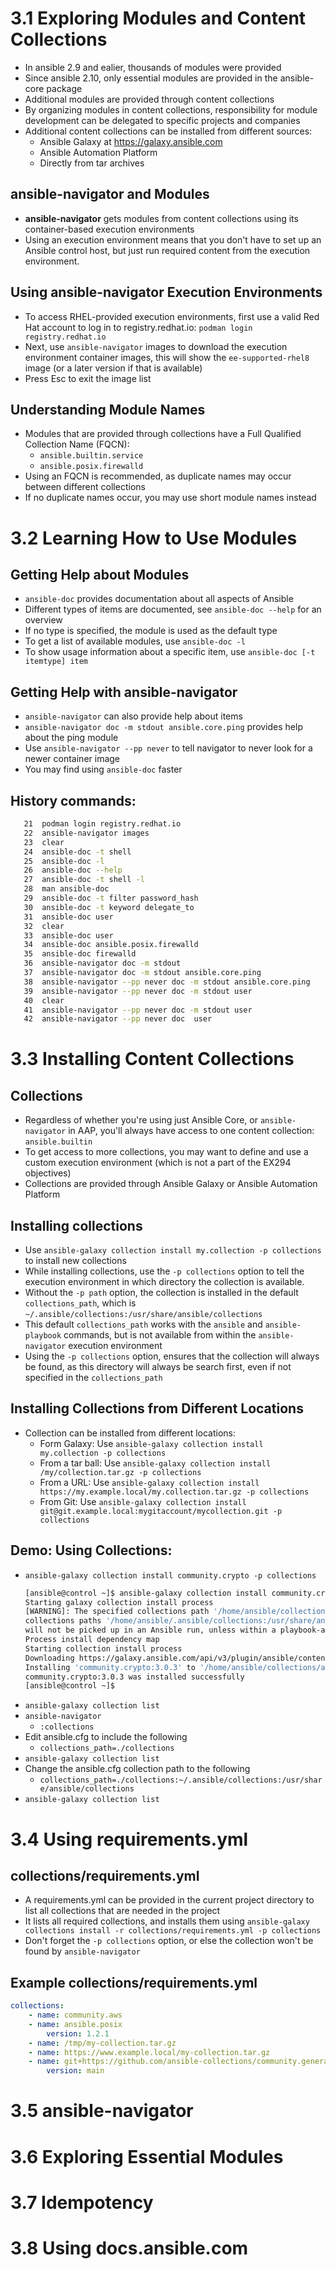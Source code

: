 # 3.1 Exploring Modules and Content Collections
- In ansible 2.9 and ealier, thousands of modules were provided
- Since ansible 2.10, only essential modules are provided in the ansible-core package
- Additional modules are provided through content collections
- By organizing modules in content collections, responsibility for module development can be delegated to specific projects and companies
- Additional content collections can be installed from different sources:
  - Ansible Galaxy at https://galaxy.ansible.com
  - Ansible Automation Platform
  - Directly from tar archives

## ansible-navigator and Modules
- **ansible-navigator** gets modules from content collections using its container-based execution environments
- Using an execution environment means that you don't have to set up an Ansible control host, but just run required content from the execution environment.

## Using ansible-navigator Execution Environments
- To access RHEL-provided execution environments, first use a valid Red Hat account to log in to registry.redhat.io: `podman login registry.redhat.io`
- Next, use `ansible-navigator` images to download the execution environment container images, this will show the `ee-supported-rhel8` image (or a later version if that is available)
- Press Esc to exit the image list

## Understanding Module Names
- Modules that are provided through collections have a Full Qualified Collection Name (FQCN):
  - `ansible.builtin.service`
  - `ansible.posix.firewalld`
- Using an FQCN is recommended, as duplicate names may occur between different collections
- If no duplicate names occur, you may use short module names instead

# 3.2 Learning How to Use Modules
## Getting Help about Modules
- `ansible-doc` provides documentation about all aspects of Ansible
- Different types of items are documented, see `ansible-doc --help` for an overview
- If no type is specified, the module is used as the default type
- To get a list of available modules, use `ansible-doc -l`
- To show usage information about a specific item, use `ansible-doc [-t itemtype] item` 

## Getting Help with ansible-navigator
- `ansible-navigator` can also provide help about items
- `ansible-navigator doc -m stdout ansible.core.ping` provides help about the ping module
- Use `ansible-navigator --pp never` to tell navigator to never look for a newer container image
- You may find using `ansible-doc` faster

## History commands:
```bash
   21  podman login registry.redhat.io
   22  ansible-navigator images
   23  clear
   24  ansible-doc -t shell
   25  ansible-doc -l
   26  ansible-doc --help
   27  ansible-doc -t shell -l
   28  man ansible-doc
   29  ansible-doc -t filter password_hash
   30  ansible-doc -t keyword delegate_to
   31  ansible-doc user
   32  clear
   33  ansible-doc user
   34  ansible-doc ansible.posix.firewalld
   35  ansible-doc firewalld
   36  ansible-navigator doc -m stdout 
   37  ansible-navigator doc -m stdout ansible.core.ping
   38  ansible-navigator --pp never doc -m stdout ansible.core.ping
   39  ansible-navigator --pp never doc -m stdout user
   40  clear
   41  ansible-navigator --pp never doc -m stdout user
   42  ansible-navigator --pp never doc  user
```

# 3.3 Installing Content Collections
## Collections
- Regardless of whether you're using just Ansible Core, or `ansible-navigator` in AAP, you'll always have access to one content collection: `ansible.builtin`
- To get access to more collections, you may want to define and use a custom execution environment (which is not a part of the EX294 objectives)
- Collections are provided through Ansible Galaxy or Ansible Automation Platform 

## Installing collections
- Use `ansible-galaxy collection install my.collection -p collections` to install new collections
- While installing collections, use the `-p collections` option to tell the execution environment in which directory the collection is available.
- Without the `-p path` option, the collection is installed in the default `collections_path`, which is `~/.ansible/collections:/usr/share/ansible/collections`
- This default `collections_path` works with the `ansible` and `ansible-playbook` commands, but is not available from within the `ansible-navigator` execution environment
- Using the `-p collections` option, ensures that the collection will always be found, as this directory will always be search first, even if not specified in the `collections_path` 

## Installing Collections from Different Locations
- Collection can be installed from different locations:
  - Form Galaxy: Use `ansible-galaxy collection install my.collection -p collections`
  - From a tar ball: Use `ansible-galaxy collection install /my/collection.tar.gz -p collections`
  - From a URL: Use `ansible-galaxy collection install https://my.example.local/my.collection.tar.gz -p collections`
  - From Git: Use `ansible-galaxy collection install git@git.example.local:mygitaccount/mycollection.git -p collections` 

## Demo: Using Collections:
- `ansible-galaxy collection install community.crypto -p collections`
    ```bash
    [ansible@control ~]$ ansible-galaxy collection install community.crypto -p collections
    Starting galaxy collection install process
    [WARNING]: The specified collections path '/home/ansible/collections' is not part of the configured Ansible
    collections paths '/home/ansible/.ansible/collections:/usr/share/ansible/collections'. The installed collection
    will not be picked up in an Ansible run, unless within a playbook-adjacent collections directory.
    Process install dependency map
    Starting collection install process
    Downloading https://galaxy.ansible.com/api/v3/plugin/ansible/content/published/collections/artifacts/community-crypto-3.0.3.tar.gz to /home/ansible/.ansible/tmp/ansible-local-39963alaa9o6g/tmpv132m9s4/community-crypto-3.0.3-r3wgtn99
    Installing 'community.crypto:3.0.3' to '/home/ansible/collections/ansible_collections/community/crypto'
    community.crypto:3.0.3 was installed successfully
    [ansible@control ~]$ 
    ```
- `ansible-galaxy collection list`
- `ansible-navigator`
  - `:collections`
- Edit ansible.cfg to include the following
  - `collections_path=./collections`
- `ansible-galaxy collection list`
- Change the ansible.cfg collection path to the following
  - `collections_path=./collections:~/.ansible/collections:/usr/share/ansible/collections`
- `ansible-galaxy collection list`

# 3.4 Using requirements.yml
## collections/requirements.yml
- A requirements.yml can be provided in the current project directory to list all collections that are needed in the project
- It lists all required collections, and installs them using `ansible-galaxy collections install -r collections/requirements.yml -p collections`
- Don't forget the `-p collections` option, or else the collection won't be found by `ansible-navigator`

## Example collections/requirements.yml
```yaml
collections:
    - name: community.aws
    - name: ansible.posix
        version: 1.2.1
    - name: /tmp/my-collection.tar.gz
    - name: https://www.example.local/my-collection.tar.gz
    - name: git+https://github.com/ansible-collections/community.general.git
        version: main
```

# 3.5 ansible-navigator
# 3.6 Exploring Essential Modules
# 3.7 Idempotency
# 3.8 Using docs.ansible.com
